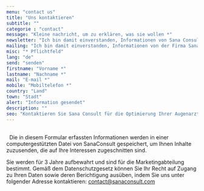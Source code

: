 ```yaml
---
menu: "contact us"
title: "Uns kontaktieren"
subtitle: ""
categorie : "contact"
message: "Kleine nachricht, um zu erklären, was sie wollen *"
newsletter: "Ich bin damit einverstanden, Informationen von Sana Consult zu erhalten."
mailing: "Ich bin damit einverstanden, Informationen von der Firma Sana Consult zu erhalten."
misc: "* Pflichtfeld"
lang: "de"
send: "senden"
firstname: "Vorname *"
lastname: "Nachname *"
mail: "E-mail *"
mobile: "Mobiltelefon *"
country: "Land"
town: "Stadt"
alert: "Information gesendet"
description: ""
seo: "Kontaktieren Sie Sana Consult für die Optimierung Ihrer Augenarztpraxis"
---
```

\
&nbsp;
Die in diesem Formular erfassten Informationen werden in einer computergestützten Datei von SanaConsult gespeichert, um Ihnen Inhalte zuzusenden, die auf Ihre Interessen zugeschnitten sind.

Sie werden für 3 Jahre aufbewahrt und sind für die Marketingabteilung bestimmt. Gemäß dem Datenschutzgesetz können Sie Ihr Recht auf Zugang zu Ihren Daten sowie deren Berichtigung ausüben, indem Sie uns unter folgender Adresse kontaktieren: contact@sanaconsult.com
